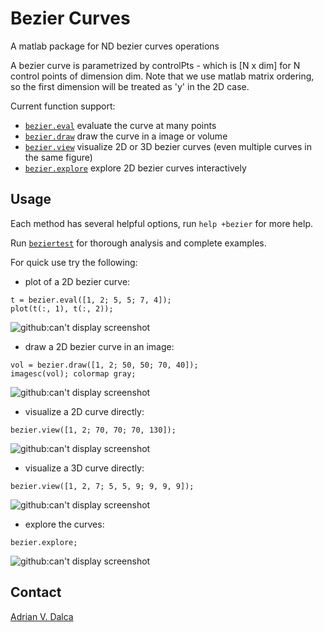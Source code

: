 Bezier Curves
=============

A matlab package for ND bezier curves operations

A bezier curve is parametrized by controlPts - which is [N x dim] for N control points of
dimension dim. Note that we use matlab matrix ordering, so the first dimension will be
treated as 'y' in the 2D case.

Current function support: 
- [`bezier.eval`](+bezier/eval.m) evaluate the curve at many points
- [`bezier.draw`](+bezier/draw.m) draw the curve in a image or volume
- [`bezier.view`](+bezier/view.m) visualize 2D or 3D bezier curves (even multiple curves in the same figure)
- [`bezier.explore`](+bezier/explore.m) explore 2D bezier curves interactively

Usage
-----
Each method has several helpful options, run `help +bezier` for more help.

Run [`beziertest`](beziertest.m) for thorough analysis and complete examples.

For quick use try the following:

- plot of a 2D bezier curve:
```
t = bezier.eval([1, 2; 5, 5; 7, 4]);
plot(t(:, 1), t(:, 2));
```
![github:can't display screenshot](/../screenshots/evalsimple.png?raw=true "Simple Plot")

- draw a 2D bezier curve in an image:
```
vol = bezier.draw([1, 2; 50, 50; 70, 40]);
imagesc(vol); colormap gray;
```
![github:can't display screenshot](/../screenshots/drawsimple.png?raw=true "Simple Plot")

- visualize a 2D curve directly:
```
bezier.view([1, 2; 70, 70; 70, 130]);
```
![github:can't display screenshot](/../screenshots/viewsimple.png?raw=true "Simple Plot")

- visualize a 3D curve directly:
```
bezier.view([1, 2, 7; 5, 5, 9; 9, 9, 9]);
```
![github:can't display screenshot](/../screenshots/view3d.png?raw=true "Simple Plot")

- explore the curves:
```
bezier.explore;
```
![github:can't display screenshot](/../screenshots/exploresimple.png?raw=true "Simple Plot")

Contact
-------
[Adrian V. Dalca](http://adalca.mit.edu)
